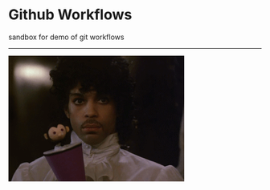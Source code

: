 # Github Workflows
sandbox for demo of git workflows


------------------------


![Prince](prince.gif)